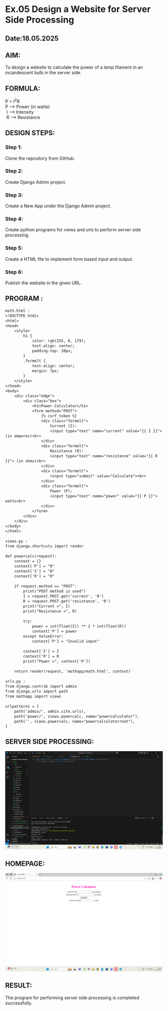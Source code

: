 # Ex.05 Design a Website for Server Side Processing
## Date:18.05.2025

## AIM:
 To design a website to calculate the power of a lamp filament in an incandescent bulb in the server side. 


## FORMULA:
P = I<sup>2</sup>R
<br> P --> Power (in watts)
<br> I --> Intensity
<br> R --> Resistance

## DESIGN STEPS:

### Step 1:
Clone the repository from GitHub.

### Step 2:
Create Django Admin project.

### Step 3:
Create a New App under the Django Admin project.

### Step 4:
Create python programs for views and urls to perform server side processing.

### Step 5:
Create a HTML file to implement form based input and output.

### Step 6:
Publish the website in the given URL.

## PROGRAM :
```
math.html :
<!DOCTYPE html>
<html>
<head>
    <style>
        h1 {
            color: rgb(255, 0, 179);
            text-align: center;
            padding-top: 20px;
        }
        .formelt {
            text-align: center;
            margin: 7px;
        }
    </style>
</head>
<body>
    <div class="edge">
        <div class="box">
            <h1>Power Calculator</h1>
            <form method="POST">
                {% csrf_token %}
                <div class="formelt">
                    Current (I): 
                    <input type="text" name="current" value="{{ I }}"> (in amperes)<br>
                </div>
                <div class="formelt">
                    Resistance (R): 
                    <input type="text" name="resistance" value="{{ R }}"> (in ohms)<br>
                </div>
                <div class="formelt">
                    <input type="submit" value="Calculate"><br>
                </div>
                <div class="formelt">
                    Power (P): 
                    <input type="text" name="power" value="{{ P }}"> watts<br>
                </div>
            </form>
        </div>
    </div>
</body>
</html>

views.py :
from django.shortcuts import render

def powercalc(request):
    context = {}
    context['P'] = "0"
    context['I'] = "0"
    context['R'] = "0"

    if request.method == "POST":
        print("POST method is used")
        I = request.POST.get('current', '0')
        R = request.POST.get('resistance', '0')
        print("Current =", I)
        print("Resistance =", R)

        try:
            power = int(float(I)) ** 2 * int(float(R))
            context['P'] = power
        except ValueError:
            context['P'] = "Invalid input"
        
        context['I'] = I
        context['R'] = R
        print("Power =", context['P'])

    return render(request, 'mathapp/math.html', context)

urls.py :
from django.contrib import admin
from django.urls import path
from mathapp import views

urlpatterns = [
    path('admin/', admin.site.urls),
    path('power/', views.powercalc, name="powercalculator"),
    path('', views.powercalc, name="powercalculatorroot"),
]

```
## SERVER SIDE PROCESSING:
![alt text](<Screenshot 2025-05-18 140232.png>)

## HOMEPAGE:
![alt text](<Screenshot 2025-05-18 140140.png>)


## RESULT:
The program for performing server side processing is completed successfully.
